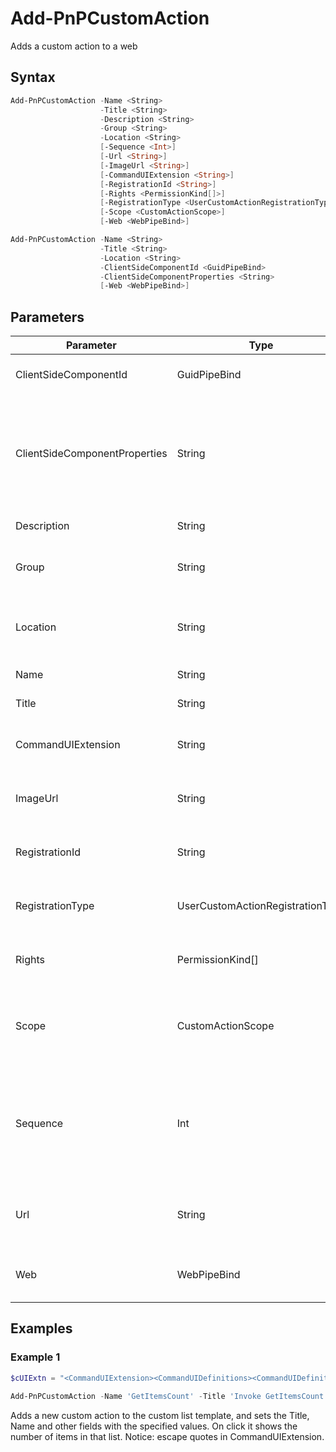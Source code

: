 # Add-PnPCustomAction
Adds a custom action to a web
## Syntax
```powershell
Add-PnPCustomAction -Name <String>
                    -Title <String>
                    -Description <String>
                    -Group <String>
                    -Location <String>
                    [-Sequence <Int>]
                    [-Url <String>]
                    [-ImageUrl <String>]
                    [-CommandUIExtension <String>]
                    [-RegistrationId <String>]
                    [-Rights <PermissionKind[]>]
                    [-RegistrationType <UserCustomActionRegistrationType>]
                    [-Scope <CustomActionScope>]
                    [-Web <WebPipeBind>]
```


```powershell
Add-PnPCustomAction -Name <String>
                    -Title <String>
                    -Location <String>
                    -ClientSideComponentId <GuidPipeBind>
                    -ClientSideComponentProperties <String>
                    [-Web <WebPipeBind>]
```


## Parameters
Parameter|Type|Required|Description
---------|----|--------|-----------
|ClientSideComponentId|GuidPipeBind|True|The Client Side Component Id of the custom action|
|ClientSideComponentProperties|String|True|The Client Side Component Properties of the custom action. Specify values as a json string : "{Property1 : 'Value1', Property2: 'Value2'}"|
|Description|String|True|The description of the custom action|
|Group|String|True|The group where this custom action needs to be added like 'SiteActions'|
|Location|String|True|The actual location where this custom action need to be added like 'CommandUI.Ribbon'|
|Name|String|True|The name of the custom action|
|Title|String|True|The title of the custom action|
|CommandUIExtension|String|False|XML fragment that determines user interface properties of the custom action|
|ImageUrl|String|False|The URL of the image associated with the custom action|
|RegistrationId|String|False|The identifier of the object associated with the custom action.|
|RegistrationType|UserCustomActionRegistrationType|False|Specifies the type of object associated with the custom action|
|Rights|PermissionKind[]|False|A string array that contain the permissions needed for the custom action|
|Scope|CustomActionScope|False|The scope of the CustomAction to add to. Either Web or Site; defaults to Web. 'All' is not valid for this command.|
|Sequence|Int|False|Sequence of this CustomAction being injected. Use when you have a specific sequence with which to have multiple CustomActions being added to the page.|
|Url|String|False|The URL, URI or ECMAScript (JScript, JavaScript) function associated with the action|
|Web|WebPipeBind|False|The web to apply the command to. Omit this parameter to use the current web.|
## Examples

### Example 1
```powershell
$cUIExtn = "<CommandUIExtension><CommandUIDefinitions><CommandUIDefinition Location=""Ribbon.List.Share.Controls._children""><Button Id=""Ribbon.List.Share.GetItemsCountButton"" Alt=""Get list items count"" Sequence=""11"" Command=""Invoke_GetItemsCountButtonRequest"" LabelText=""Get Items Count"" TemplateAlias=""o1"" Image32by32=""_layouts/15/images/placeholder32x32.png"" Image16by16=""_layouts/15/images/placeholder16x16.png"" /></CommandUIDefinition></CommandUIDefinitions><CommandUIHandlers><CommandUIHandler Command=""Invoke_GetItemsCountButtonRequest"" CommandAction=""javascript: alert('Total items in this list: '+ ctx.TotalListItems);"" EnabledScript=""javascript: function checkEnable() { return (true);} checkEnable();""/></CommandUIHandlers></CommandUIExtension>"

Add-PnPCustomAction -Name 'GetItemsCount' -Title 'Invoke GetItemsCount Action' -Description 'Adds custom action to custom list ribbon' -Group 'SiteActions' -Location 'CommandUI.Ribbon' -CommandUIExtension $cUIExtn
```
Adds a new custom action to the custom list template, and sets the Title, Name and other fields with the specified values. On click it shows the number of items in that list. Notice: escape quotes in CommandUIExtension.
